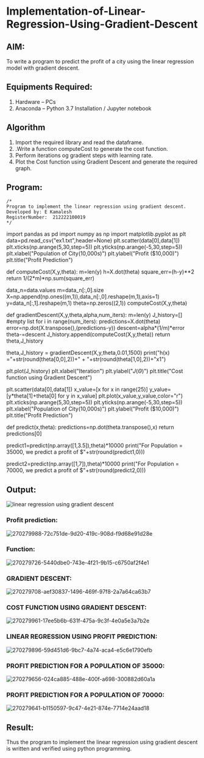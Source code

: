 # Implementation-of-Linear-Regression-Using-Gradient-Descent

## AIM:
To write a program to predict the profit of a city using the linear regression model with gradient descent.

## Equipments Required:
1. Hardware – PCs
2. Anaconda – Python 3.7 Installation / Jupyter notebook

## Algorithm
1. Import the required library and read the dataframe.
2. .Write a function computeCost to generate the cost function.
3. Perform iterations og gradient steps with learning rate.
4. Plot the Cost function using Gradient Descent and generate the required graph.

## Program:
```
/*
Program to implement the linear regression using gradient descent.
Developed by: E Kamalesh
RegisterNumber:  212222100019
*/
```

import pandas as pd
import numpy as np
import matplotlib.pyplot as plt
data=pd.read_csv("ex1.txt",header=None)
plt.scatter(data[0],data[1])
plt.xticks(np.arange(5,30,step=5))
plt.yticks(np.arange(-5,30,step=5))
plt.xlabel("Population of City(10,000s)")
plt.ylabel("Profit ($10,000)")
plt.title("Profit Prediction")

def computeCost(X,y,theta):
    m=len(y) 
    h=X.dot(theta) 
    square_err=(h-y)**2
    return 1/(2*m)*np.sum(square_err) 

data_n=data.values
m=data_n[:,0].size
X=np.append(np.ones((m,1)),data_n[:,0].reshape(m,1),axis=1)
y=data_n[:,1].reshape(m,1)
theta=np.zeros((2,1))
computeCost(X,y,theta) 

def gradientDescent(X,y,theta,alpha,num_iters):
    m=len(y)
    J_history=[] #empty list
    for i in range(num_iters):
        predictions=X.dot(theta)
        error=np.dot(X.transpose(),(predictions-y))
        descent=alpha*(1/m)*error
        theta-=descent
        J_history.append(computeCost(X,y,theta))
    return theta,J_history

theta,J_history = gradientDescent(X,y,theta,0.01,1500)
print("h(x) ="+str(round(theta[0,0],2))+" + "+str(round(theta[1,0],2))+"x1")

plt.plot(J_history)
plt.xlabel("Iteration")
plt.ylabel("$J(\Theta)$")
plt.title("Cost function using Gradient Descent")

plt.scatter(data[0],data[1])
x_value=[x for x in range(25)]
y_value=[y*theta[1]+theta[0] for y in x_value]
plt.plot(x_value,y_value,color="r")
plt.xticks(np.arange(5,30,step=5))
plt.yticks(np.arange(-5,30,step=5))
plt.xlabel("Population of City(10,000s)")
plt.ylabel("Profit ($10,000)")
plt.title("Profit Prediction")

def predict(x,theta):
    predictions=np.dot(theta.transpose(),x)
    return predictions[0]

predict1=predict(np.array([1,3.5]),theta)*10000
print("For Population = 35000, we predict a profit of $"+str(round(predict1,0)))

predict2=predict(np.array([1,7]),theta)*10000
print("For Population = 70000, we predict a profit of $"+str(round(predict2,0)))


## Output:
![linear regression using gradient descent](sam.png)

### Profit prediction:
![270279988-72c751de-9d20-419c-908d-f9d68e91d28e](https://github.com/kamalesh2509/Implementation-of-Linear-Regression-Using-Gradient-Descent/assets/120444689/f6b7b7cd-2a20-4269-9399-4f4fde26a45a)
### Function:
![270279726-5440dbe0-743e-4f21-9b15-c6750af2f4e1](https://github.com/kamalesh2509/Implementation-of-Linear-Regression-Using-Gradient-Descent/assets/120444689/5b1bb252-f2d9-42b8-bfb7-9f0416071511)
### GRADIENT DESCENT:
![270279708-aef30837-1496-469f-97f8-2a7a64ca63b7](https://github.com/kamalesh2509/Implementation-of-Linear-Regression-Using-Gradient-Descent/assets/120444689/33e5fb27-af2b-446d-b91c-c2c87b384e4a)
### COST FUNCTION USING GRADIENT DESCENT:
![270279961-17ee5b6b-631f-475a-9c3f-4e0a5e3a7b2e](https://github.com/kamalesh2509/Implementation-of-Linear-Regression-Using-Gradient-Descent/assets/120444689/930fc5cd-dfa2-425d-a888-7df9c3790947)
### LINEAR REGRESSION USING PROFIT PREDICTION:
![270279896-59d451d6-9bc7-4a74-aca4-e5c6e1790efb](https://github.com/kamalesh2509/Implementation-of-Linear-Regression-Using-Gradient-Descent/assets/120444689/ab6f1e43-c98a-486e-b754-55b7a1dc2209)
### PROFIT PREDICTION FOR A POPULATION OF 35000:
![270279656-024ca885-488e-400f-a698-300882d60a1a](https://github.com/kamalesh2509/Implementation-of-Linear-Regression-Using-Gradient-Descent/assets/120444689/a78e38ef-2d84-4789-8ca1-6b6ccd7eacad)
### PROFIT PREDICTION FOR A POPULATION OF 70000:
![270279641-b1150597-9c47-4e21-874e-7714e24aad18](https://github.com/kamalesh2509/Implementation-of-Linear-Regression-Using-Gradient-Descent/assets/120444689/4d50aa24-ae63-4192-be42-841f97e55da5)

## Result:
Thus the program to implement the linear regression using gradient descent is written and verified using python programming.
